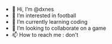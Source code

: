- 👋 Hi, I’m @dxnes
- 👀 I’m interested in football
- 🌱 I’m currently learning coding
- 💞️ I’m looking to collaborate on a game
- 📫 How to reach me : don't

<!---
dxnes/dxnes is a ✨ special ✨ repository because its `README.md` (this file) appears on your GitHub profile.
You can click the Preview link to take a look at your changes.
--->
